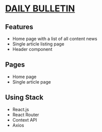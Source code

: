 # [DAILY BULLETIN]()

## Features
- Home page with a list of all content news
- Single article listing page
- Header component

## Pages
- Home page
- Single article page

## Using Stack
- React.js
- React Router
- Context API
- Axios
